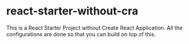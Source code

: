 # react-starter-without-cra
This is a React Starter Project without Create React Application. All the configurations are done so that you can build on top of this.
